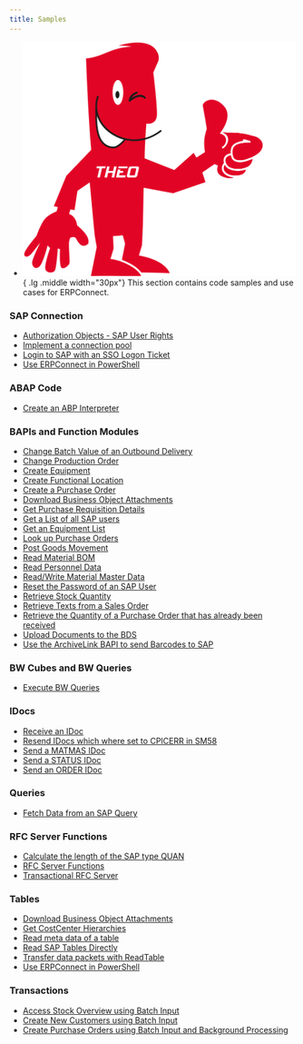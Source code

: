 ```yaml
---
title: Samples
---
```


<div class="grid cards" markdown>

-   ![img](../assets/theo-thumbs.png){ .lg .middle width="30px"} This section contains code samples and use cases for ERPConnect.

</div>

### SAP Connection

<div class="mdx-columns" markdown>

- [Authorization Objects - SAP User Rights](authority-objects-sap-user-rights.md)
- [Implement a connection pool](implement-a-connection-pool.md)
- [Login to SAP with an SSO Logon Ticket](login-to-sap-with-an-sso-logonticket.md)
- [Use ERPConnect in PowerShell](use-erpconnect-in-powershell.md)

</div>

### ABAP Code 

<div class="mdx-columns" markdown>

- [Create an ABP Interpreter](abap-interpreter.md)

</div>

### BAPIs and Function Modules

<div class="mdx-columns" markdown>

- [Change Batch Value of an Outbound Delivery](change-batch-value-of-an-outbound-delivery.md)
- [Change Production Order](change-production-order.md)
- [Create Equipment](create-equipment.md)
- [Create Functional Location](create-functional-location.md)
- [Create a Purchase Order](create-a-purchase-order.md)
- [Download Business Object Attachments](download-business-object-attachments.md)
- [Get Purchase Requisition Details](get-purchase-requisition-details.md)
- [Get a List of all SAP users](get-a-list-of-all-users.md)
- [Get an Equipment List](get-an-equipment-list.md)
- [Look up Purchase Orders](look-up-purchase-orders.md)
- [Post Goods Movement](post-goods-movement.md)
- [Read Material BOM](read-material-bom.md)
- [Read Personnel Data](call-a-bapi-bapi_employee_getdata.md)
- [Read/Write Material Master Data](readwrite-material-master-data.md)
- [Reset the Password of an SAP User](reset-users-password.md)
- [Retrieve Stock Quantity](retrieve-stock-quantity.md)
- [Retrieve Texts from a Sales Order](retrieve-texts-from-a-sales-order.md)
- [Retrieve the Quantity of a Purchase Order that has already been received](retrieve-the-quantity-of-a-purchase-order-that-has-already-been-received.md)
- [Upload Documents to the BDS](upload-documents-to-the-bds.md)
- [Use the ArchiveLink BAPI to send Barcodes to SAP](use-the-archivelink-bapi-to-send-barcodes-to-sap.md)

</div>

### BW Cubes and BW Queries

<div class="mdx-columns" markdown>

- [Execute BW Queries](execute-bw-queries.md)

</div>

### IDocs

<div class="mdx-columns" markdown>

- [Receive an IDoc](receive-an-idoc.md)
- [Resend IDocs which where set to CPICERR in SM58](resend-idocs-which-where-set-to-cpicerr-in-sm58.md)
- [Send a MATMAS IDoc](send-a-matmas-idoc.md)
- [Send a STATUS IDoc](send-a-simple-status-idoc.md)
- [Send an ORDER IDoc](send-an-order-idoc.md)

</div>

### Queries

<div class="mdx-columns" markdown>

- [Fetch Data from an SAP Query](fetch-data-from-an-sap-query.md)

</div>

### RFC Server Functions

<div class="mdx-columns" markdown>

- [Calculate the length of the SAP type QUAN](calculate-the-length-of-the-sap-type-quan--when-setting-up-an-rfc-server.md)
- [RFC Server Functions](rfc-server-functions.md)
- [Transactional RFC Server](transactional-rfc-server.md)

</div>

### Tables

<div class="mdx-columns" markdown>

- [Download Business Object Attachments](download-business-object-attachments.md)
- [Get CostCenter Hierarchies](get-costcenter-hierarchies.md)
- [Read meta data of a table](get-meta-data-of-a-table.md)
- [Read SAP Tables Directly](read-sap-tables-directly.md)
- [Transfer data packets with ReadTable](transfer-data-packets-with-readtable-class.md)
- [Use ERPConnect in PowerShell](use-erpconnect-in-powershell.md)

</div>

### Transactions

<div class="mdx-columns" markdown>

- [Access Stock Overview using Batch Input](access-stock-overview-using-batch-input.md)
- [Create New Customers using Batch Input](create-new-customers-using-batch-input.md)
- [Create Purchase Orders using Batch Input and Background Processing](create-purchase-orders-using-batch-input.md)

</div>


<!---

::cards:: cols=3

- title: SAP Connection
  content: |
    The flexible SAP interface for databases, analytics, BI or cloud solutions.
  image: ../assets/images/XtractUniversal.png
  url: https://help.theobald-software.com/en/xtract-universal/
  
- title: ABAP Code
  content: |
    The powerful SAP plug-in for SQL Server Integration Services to extract mass data.
  image: ../assets/images/XtractIS.png
  url: https://help.theobald-software.com/en/xtract-is/
  
- title: BAPIs and Function Modules
  content: |
    Integrate your SAP data into Alteryx with this drag & drop toolbox for the Alteryx Designer.
  image: ../assets/images/XtractAlteryx.png
  url: https://help.theobald-software.com/en/xtract-for-alteryx/
  
- title: BW Cube and BEx Queries
  content: |
    Access your SAP data directly from Board, without an additional data warehouse.
  image: ../assets/images/Board.png
  url: https://help.theobald-software.com/en/board-connector/
  
- title: IDocs
  content: |
    SAP process automation via web services for cloud environments.
  image: ../assets/images/YunIO.png
  url: https://help.theobald-software.com/en/yunio/
  
- title: Queries
  content: |
    The .NET programming library to develop your own SAP interfaces.
  image: ../assets/images/ERPConnect.png
  url: ../documentation/

- title: RFC Server Functions
  content: |
    Access your SAP data directly from Board, without an additional data warehouse.
  image: ../assets/images/Board.png
  url: https://help.theobald-software.com/en/board-connector/
  
- title: Tables
  content: |
    SAP process automation via web services for cloud environments.
  image: ../assets/images/YunIO.png
  url: https://help.theobald-software.com/en/yunio/
  
- title: Transactions
  content: |
    The .NET programming library to develop your own SAP interfaces.
  image: ../assets/images/ERPConnect.png
  url: ../documentation/
::/cards::


<div class="grid cards" markdown>
-   [__SAP Connection__](./abap/index.md)
	
-   [__ABAP Code__](../abap/index.md)
	
-   [__BAPIs and Function Modules__](.index.md)

-   [__BW Cube and BEx Queries__](../bw-cubes-and-bw-queries/index.md)

-   [__IDocs__](../idocs/index.md)

-   [__Queries__](../queries/index.md)

-   [__RFC Server Functions__](../rfc-server/index.md)

-   [__Tables__](../table/index.md)

-   [__Transactions__](../transactions/index.md)

</div>


### SAP Connection

<table style="width:100%">
<tr>
<td>
<ul>
  <li><a href="sap-connection/get-a-list-of-all-users">Get a List of all SAP users</a></li> 
  <li><a href="sap-connection/implement-a-connection-pool">Implement a connection pool</a></li>
  <li><a href="sap-connection/login-to-sap-with-an-sso-logonticket">Login to SAP with an SSO Logon Ticket</a></li>
</ul>
</td>
<td>
<ul>

  <li><a href="sap-connection/reset-users-password">Reset the Password of an SAP User</a></li> 
  <li><a href="sap-connection/use-erpconnect-in-powershell">Use ERPConnect in PowerShell</a></li>
</ul>
</td>
</tr>
</table>


### SAP Connection

- [Get a List of all SAP users](./sap-connection/get-a-list-of-all-users.md)
- [Implement a connection pool](./sap-connection/implement-a-connection-pool.md)
- [Login to SAP with an SSO Logon Ticket](./sap-connection/login-to-sap-with-an-sso-logonticket.md)
- [Reset the Password of an SAP User](./sap-connection/reset-users-password.md)
- [Use ERPConnect in PowerShell](./sap-connection/use-erpconnect-in-powershell.md)


### ABAP Code 

- [Create an ABP Interpreter](./abap/abap-interpreter.md)

### BAPIs and Function Modules

- [Change Batch Value of an Outbound Delivery](change-batch-value-of-an-outbound-delivery.md)
- [Change Production Order](change-production-order.md)
- [Create Equipment](create-equipment.md)
- [Create Functional Location](create-functional-location.md)
- [Create a Purchase Order](create-a-purchase-order.md)
- [Download Business Object Attachments](download-business-object-attachments.md)
- [Get Purchase Requisition Details](get-purchase-requisition-details.md)
- [Get a List of all SAP users](get-a-list-of-all-users.md)
- [Get an Equipment List](get-an-equipment-list.md)
- [Look up Purchase Orders](look-up-purchase-orders.md)
- [Post Goods Movement](post-goods-movement.md)
- [Read Material BOM](read-material-bom.md)
- [Read Personnel Data](call-a-bapi-bapi_employee_getdata.md)
- [Read/Write Material Master Data](readwrite-material-master-data.md)
- [Reset the Password of an SAP User](reset-users-password.md)
- [Retrieve Stock Quantity](retrieve-stock-quantity.md)
- [Retrieve Texts from a Sales Order](retrieve-texts-from-a-sales-order.md)
- [Retrieve the Quantity of a Purchase Order that has already been received](retrieve-the-quantity-of-a-purchase-order-that-has-already-been-received.md)
- [Upload Documents to the BDS](upload-documents-to-the-bds.md)
- [Use the ArchiveLink BAPI to send Barcodes to SAP](use-the-archivelink-bapi-to-send-barcodes-to-sap.md)

### IDocs

- [Receive an IDoc](./idocs/receive-an-idoc.md)
- [Resend IDocs which where set to CPICERR in SM58](./idocs/resend-idocs-which-where-set-to-cpicerr-in-sm58.md)
- [Send a MATMAS IDoc](./idocs/send-a-matmas-idoc.md)
- [Send a STATUS IDoc](./idocs/send-a-simple-status-idoc.md)
- [Send an ORDER IDoc](./idocs/send-an-order-idoc.md)

### RFC Server Functions

- [Calculate the length of the SAP type QUAN when setting up an RFC-Server](./rfc-server/calculate-the-length-of-the-sap-type-quan--when-setting-up-an-rfc-server.md)
- [RFC Server with scalar parameters](./rfc-server/rfc-server-with-scalar-parameters.md)
- [RFC Server with structures](./rfc-server/rfc-server-with-structures.md)
- [RFC Server with tables](./rfc-server/rfc-server-with-tables.md)
- [Transactional RFC Server](./rfc-server/transactional-rfc-server.md)

### Tables

- [Download Business Object Attachments](./table/download-business-object-attachments.md)
- [Get CostCenter Hierarchies](./table/get-costcenter-hierarchies.md)
- [Read meta data of a table](./table/get-meta-data-of-a-table.md)
- [Read SAP Tables Directly](./table/read-sap-tables-directly.md)
- [Read meta data of a table](./table/get-meta-data-of-a-table.md)
- [Transfer data packets with ReadTable](./table/transfer-data-packets-with-readtable-class.md)
- [Use ERPConnect in PowerShell](./table/use-erpconnect-in-powershell.md)

### Transactions

- [Create New Customers using Batch Input](./transactions/create-new-customers-using-batch-input.md)
- [Manage and Execute Batch Input Transactions](./transactions/manage-and-execute-batch-input-transactions.md)

-->
